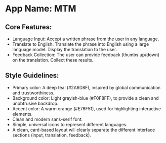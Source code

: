 # **App Name**: MTM

## Core Features:

- Language Input: Accept a written phrase from the user in any language.
- Translate to English: Translate the phrase into English using a large language model. Display the translation to the user.
- Feedback Collection: The user can provide feedback (thumbs up/down) on the translation. Collect these results.

## Style Guidelines:

- Primary color: A deep teal (#2A9D8F), inspired by global communication and trustworthiness.
- Background color: Light grayish-blue (#F0F8FF), to provide a clean and unobtrusive backdrop.
- Accent color: A warm orange (#E76F51), used for highlighting interactive elements.
- Clean and modern sans-serif font.
- Simple, universal icons to represent different languages.
- A clean, card-based layout will clearly separate the different interface sections (input, translation, feedback).